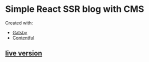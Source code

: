 # Simple React SSR blog with CMS

Created with:
* [Gatsby](http://gatsbyjs.com/) 
* [Contentful](https://www.contentful.com)

## [live version](https://eloquent-leavitt-082969.netlify.com/)
